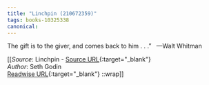 ```yaml
---
title: "Linchpin (210672359)"
tags: books-10325338
canonical: 
---
```


The gift is to the giver, and comes back to him . . .”
 
—Walt Whitman


[[_Source_: Linchpin - [Source URL](){:target="_blank"}<br>
_Author_: Seth Godin<br>
[Readwise URL](https://readwise.io/open/210672359){:target="_blank"}
::wrap]]